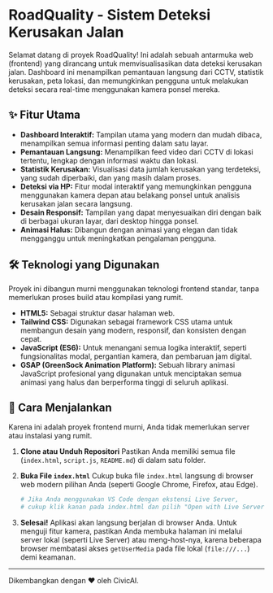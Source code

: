 # RoadQuality - Sistem Deteksi Kerusakan Jalan

Selamat datang di proyek RoadQuality! Ini adalah sebuah antarmuka web (frontend) yang dirancang untuk memvisualisasikan data deteksi kerusakan jalan. Dashboard ini menampilkan pemantauan langsung dari CCTV, statistik kerusakan, peta lokasi, dan memungkinkan pengguna untuk melakukan deteksi secara real-time menggunakan kamera ponsel mereka.

## ✨ Fitur Utama

-   **Dashboard Interaktif:** Tampilan utama yang modern dan mudah dibaca, menampilkan semua informasi penting dalam satu layar.
-   **Pemantauan Langsung:** Menampilkan feed video dari CCTV di lokasi tertentu, lengkap dengan informasi waktu dan lokasi.
-   **Statistik Kerusakan:** Visualisasi data jumlah kerusakan yang terdeteksi, yang sudah diperbaiki, dan yang masih dalam proses.
-   **Deteksi via HP:** Fitur modal interaktif yang memungkinkan pengguna menggunakan kamera depan atau belakang ponsel untuk analisis kerusakan jalan secara langsung.
-   **Desain Responsif:** Tampilan yang dapat menyesuaikan diri dengan baik di berbagai ukuran layar, dari desktop hingga ponsel.
-   **Animasi Halus:** Dibangun dengan animasi yang elegan dan tidak mengganggu untuk meningkatkan pengalaman pengguna.

## 🛠️ Teknologi yang Digunakan

Proyek ini dibangun murni menggunakan teknologi frontend standar, tanpa memerlukan proses build atau kompilasi yang rumit.

-   **HTML5:** Sebagai struktur dasar halaman web.
-   **Tailwind CSS:** Digunakan sebagai framework CSS utama untuk membangun desain yang modern, responsif, dan konsisten dengan cepat.
-   **JavaScript (ES6):** Untuk menangani semua logika interaktif, seperti fungsionalitas modal, pergantian kamera, dan pembaruan jam digital.
-   **GSAP (GreenSock Animation Platform):** Sebuah library animasi JavaScript profesional yang digunakan untuk menciptakan semua animasi yang halus dan berperforma tinggi di seluruh aplikasi.

## 🚀 Cara Menjalankan

Karena ini adalah proyek frontend murni, Anda tidak memerlukan server atau instalasi yang rumit.

1.  **Clone atau Unduh Repositori**
    Pastikan Anda memiliki semua file (`index.html`, `script.js`, `README.md`) di dalam satu folder.

2.  **Buka File `index.html`**
    Cukup buka file `index.html` langsung di browser web modern pilihan Anda (seperti Google Chrome, Firefox, atau Edge).
    ```bash
    # Jika Anda menggunakan VS Code dengan ekstensi Live Server,
    # cukup klik kanan pada index.html dan pilih "Open with Live Server".
    ```

3.  **Selesai!**
    Aplikasi akan langsung berjalan di browser Anda. Untuk menguji fitur kamera, pastikan Anda membuka halaman ini melalui server lokal (seperti Live Server) atau meng-host-nya, karena beberapa browser membatasi akses `getUserMedia` pada file lokal (`file:///...`) demi keamanan.

---

Dikembangkan dengan ❤️ oleh CivicAI.